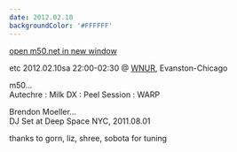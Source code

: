```yaml
---
date: 2012.02.10
backgroundColor: '#FFFFFF'
---
```


[open m50.net in new window  
](http://m50.net/)  

etc 2012.02.10sa 22:00-02:30 @ [WNUR](http://www.wnur.org/), Evanston-Chicago  

m50...  
Autechre : Milk DX : Peel Session : WARP  

Brendon Moeller...  
DJ Set at Deep Space NYC, 2011.08.01  

thanks to gorn, liz, shree, sobota for tuning